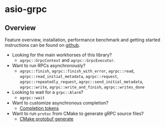 # asio-grpc

## Overview

Feature overview, installation, performance benchmark and getting started instructions can be found on [github](https://github.com/Tradias/asio-grpc).

* Looking for the main workhorses of this library?
    * `agrpc::GrpcContext` and `agrpc::GrpcExecutor`.
* Want to run RPCs asynchronously?
    * `agrpc::finish`, `agrpc::finish_with_error`, `agrpc::read`, `agrpc::read_initial_metadata`, `agrpc::request`, `agrpc::repeatedly_request`, `agrpc::send_initial_metadata`, `agrpc::write`, `agrpc::write_and_finish`, `agrpc::writes_done`
* Looking to wait for a `grpc::Alarm`?
    * `agrpc::wait`
* Want to customize asynchronous completion?
    * [Completion tokens](md_doc_completion_tokens.html)
* Want to run `protoc` from CMake to generate gRPC source files?
    * [CMake protobuf generate](md_doc_cmake_protobuf_generate.html)
